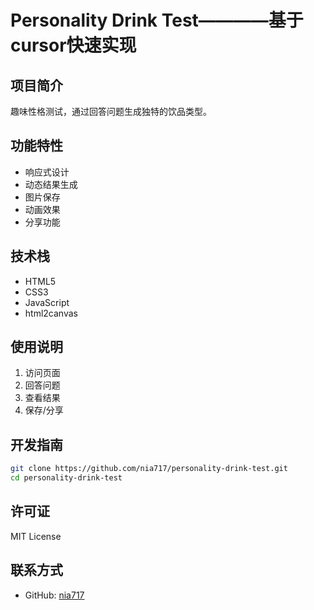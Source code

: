 # Personality Drink Test————基于cursor快速实现

## 项目简介
趣味性格测试，通过回答问题生成独特的饮品类型。

## 功能特性
- 响应式设计
- 动态结果生成
- 图片保存
- 动画效果
- 分享功能

## 技术栈
- HTML5
- CSS3
- JavaScript
- html2canvas

## 使用说明
1. 访问页面
2. 回答问题
3. 查看结果
4. 保存/分享

## 开发指南
```bash
git clone https://github.com/nia717/personality-drink-test.git
cd personality-drink-test
```

## 许可证
MIT License

## 联系方式
- GitHub: [nia717](https://github.com/nia717) 
